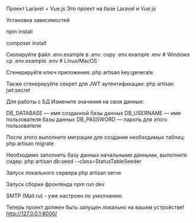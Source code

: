 Проект Laravel + Vue.js
Это проект на базе Laravel и Vue.js

Установка зависимостей
<p>npm install</p>
<p>composer install</p>

Скопируйте файл .env.example в .env:
copy .env.example .env  # Windows
cp .env.example .env  # Linux/MacOS

Сгенерируйте ключ приложения:
php artisan key:generate

Также сгенерируйте секрет для JWT аутентификации:
php artisan jwt:secret

Для работы с БД
Измените значения на свои данные:

DB_DATABASE — имя созданной базы данных
DB_USERNAME — имя пользователя базы данных
DB_PASSWORD — пароль для этого пользователя

После этого выполните миграции для создания необходимых таблиц:
php artisan migrate

Необходимо заполнить базу данных начальными данными, выполните сидер:
php artisan db:seed --class=StatusTableSeeder

Запуск локального сервера
php artisan serve

Запуск сборки фронтенда
npm run dev

SMTP (Mail.ru) - уже настроен по умолчанию

Теперь проект должен быть запущен локально на вашем устройстве! http://127.0.0.1:8000/
